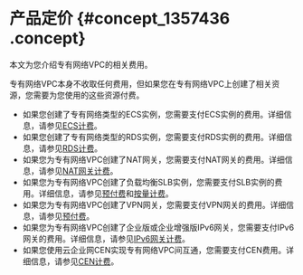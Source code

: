 # 产品定价 {#concept_1357436 .concept}

本文为您介绍专有网络VPC的相关费用。

专有网络VPC本身不收取任何费用，但如果您在专有网络VPC上创建了相关资源，您需要为您使用的这些资源付费。

-   如果您创建了专有网络类型的ECS实例，您需要支付ECS实例的费用。详细信息，请参见[ECS计费](../../../../cn.zh-CN/产品定价/计费概览.md#)。
-   如果您创建了专有网络类型的RDS实例，您需要支付RDS实例的费用。详细信息，请参见[RDS计费](../../../../cn.zh-CN/云数据库RDS价格/计费方式与收费项.md#)。
-   如果您为专有网络VPC创建了NAT网关，您需要支付NAT网关的费用。详细信息，请参见[NAT网关计费](../../../../cn.zh-CN/产品定价/计费说明.md#)。
-   如果您为专有网络VPC创建了负载均衡SLB实例，您需要支付SLB实例的费用。详细信息，请参见[预付费](../../../../cn.zh-CN/产品定价/预付费.md#)和[按量计费](../../../../cn.zh-CN/产品定价/按量计费.md#)。
-   如果您为专有网络VPC创建了VPN网关，您需要支付VPN网关的费用。详细信息，请参见[预付费](../../../../cn.zh-CN/产品定价/预付费.md#)。
-   如果您为专有网络VPC创建了企业版或企业增强版IPv6网关，您需要支付IPv6网关的费用。详细信息，请参见[IPv6网关计费](../../../../cn.zh-CN/产品定价/计费说明.md#)。
-   如果您使用云企业网CEN实现专有网络VPC间互通，您需要支付CEN费用。详细信息，请参见[CEN计费](../../../../cn.zh-CN/产品定价/计费说明.md#)。

